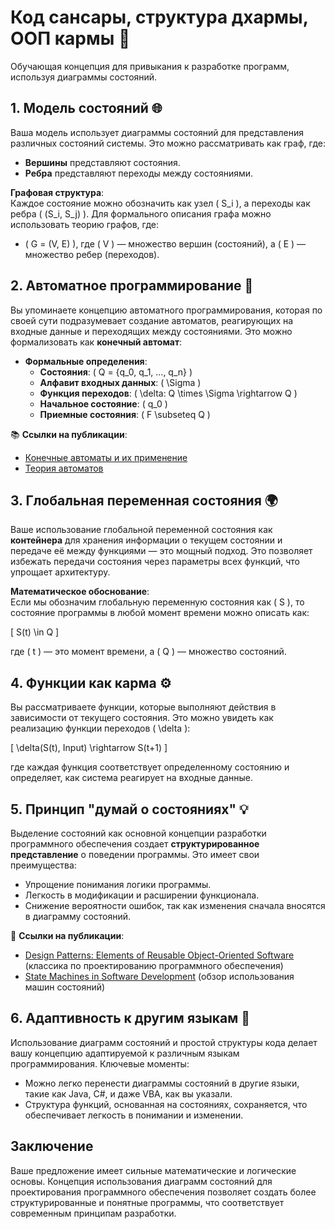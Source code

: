 # Код сансары, структура дхармы, ООП кармы 🌱

Обучающая концепция для привыкания к разработке программ, используя диаграммы состояний.

## 1. Модель состояний 🌐

Ваша модель использует диаграммы состояний для представления различных состояний системы. Это можно рассматривать как граф, где:

- **Вершины** представляют состояния.
- **Ребра** представляют переходы между состояниями.

**Графовая структура**:  
Каждое состояние можно обозначить как узел \( S_i \), а переходы как ребра \( (S_i, S_j) \). Для формального описания графа можно использовать теорию графов, где:

- \( G = (V, E) \), где \( V \) — множество вершин (состояний), а \( E \) — множество ребер (переходов).

## 2. Автоматное программирование 🤖

Вы упоминаете концепцию автоматного программирования, которая по своей сути подразумевает создание автоматов, реагирующих на входные данные и переходящих между состояниями. Это можно формализовать как **конечный автомат**:

- **Формальные определения**:
  - **Состояния**: \( Q = \{q_0, q_1, ..., q_n\} \)
  - **Алфавит входных данных**: \( \Sigma \)
  - **Функция переходов**: \( \delta: Q \times \Sigma \rightarrow Q \)
  - **Начальное состояние**: \( q_0 \)
  - **Приемные состояния**: \( F \subseteq Q \)

📚 **Ссылки на публикации**:
- [Конечные автоматы и их применение](https://www.cs.cmu.edu/~15492/slides/automata.pdf)
- [Теория автоматов](https://en.wikipedia.org/wiki/Automata_theory)

## 3. Глобальная переменная состояния 🌍

Ваше использование глобальной переменной состояния как **контейнера** для хранения информации о текущем состоянии и передаче её между функциями — это мощный подход. Это позволяет избежать передачи состояния через параметры всех функций, что упрощает архитектуру.

**Математическое обоснование**:  
Если мы обозначим глобальную переменную состояния как \( S \), то состояние программы в любой момент времени можно описать как:

\[ S(t) \in Q \]

где \( t \) — это момент времени, а \( Q \) — множество состояний.

## 4. Функции как карма ⚙️

Вы рассматриваете функции, которые выполняют действия в зависимости от текущего состояния. Это можно увидеть как реализацию функции переходов \( \delta \):

\[ \delta(S(t), Input) \rightarrow S(t+1) \]

где каждая функция соответствует определенному состоянию и определяет, как система реагирует на входные данные.

## 5. Принцип "думай о состояниях" 💡

Выделение состояний как основной концепции разработки программного обеспечения создает **структурированное представление** о поведении программы. Это имеет свои преимущества:

- Упрощение понимания логики программы.
- Легкость в модификации и расширении функционала.
- Снижение вероятности ошибок, так как изменения сначала вносятся в диаграмму состояний.

📖 **Ссылки на публикации**:
- [Design Patterns: Elements of Reusable Object-Oriented Software](https://en.wikipedia.org/wiki/Design_Patterns) (классика по проектированию программного обеспечения)
- [State Machines in Software Development](https://www.dofactory.com/framework/state-machine) (обзор использования машин состояний)

## 6. Адаптивность к другим языкам 🌈

Использование диаграмм состояний и простой структуры кода делает вашу концепцию адаптируемой к различным языкам программирования. Ключевые моменты:

- Можно легко перенести диаграммы состояний в другие языки, такие как Java, C#, и даже VBA, как вы указали.
- Структура функций, основанная на состояниях, сохраняется, что обеспечивает легкость в понимании и изменении.

## Заключение

Ваше предложение имеет сильные математические и логические основы. Концепция использования диаграмм состояний для проектирования программного обеспечения позволяет создать более структурированные и понятные программы, что соответствует современным принципам разработки.
